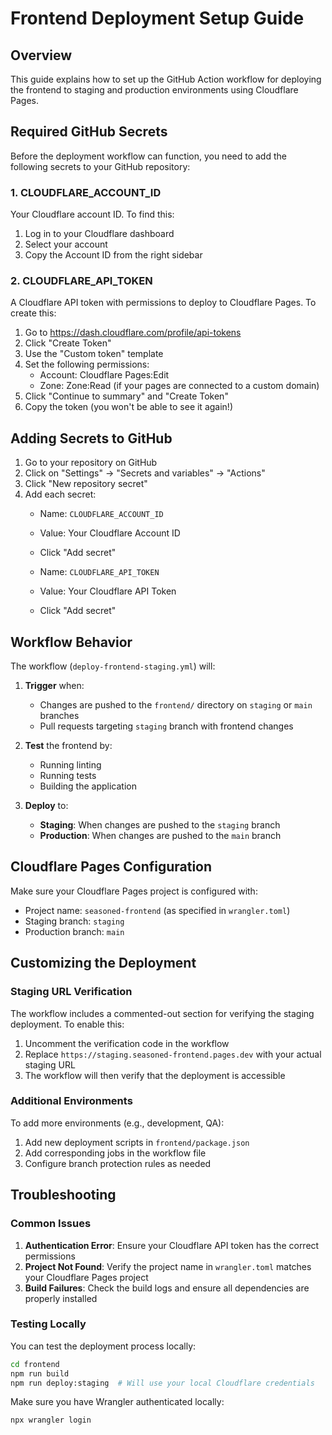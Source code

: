# Frontend Deployment Setup Guide

## Overview
This guide explains how to set up the GitHub Action workflow for deploying the frontend to staging and production environments using Cloudflare Pages.

## Required GitHub Secrets

Before the deployment workflow can function, you need to add the following secrets to your GitHub repository:

### 1. CLOUDFLARE_ACCOUNT_ID
Your Cloudflare account ID. To find this:
1. Log in to your Cloudflare dashboard
2. Select your account
3. Copy the Account ID from the right sidebar

### 2. CLOUDFLARE_API_TOKEN
A Cloudflare API token with permissions to deploy to Cloudflare Pages. To create this:
1. Go to https://dash.cloudflare.com/profile/api-tokens
2. Click "Create Token"
3. Use the "Custom token" template
4. Set the following permissions:
   - Account: Cloudflare Pages:Edit
   - Zone: Zone:Read (if your pages are connected to a custom domain)
5. Click "Continue to summary" and "Create Token"
6. Copy the token (you won't be able to see it again!)

## Adding Secrets to GitHub

1. Go to your repository on GitHub
2. Click on "Settings" → "Secrets and variables" → "Actions"
3. Click "New repository secret"
4. Add each secret:
   - Name: `CLOUDFLARE_ACCOUNT_ID`
   - Value: Your Cloudflare Account ID
   - Click "Add secret"
   
   - Name: `CLOUDFLARE_API_TOKEN`
   - Value: Your Cloudflare API Token
   - Click "Add secret"

## Workflow Behavior

The workflow (`deploy-frontend-staging.yml`) will:

1. **Trigger** when:
   - Changes are pushed to the `frontend/` directory on `staging` or `main` branches
   - Pull requests targeting `staging` branch with frontend changes

2. **Test** the frontend by:
   - Running linting
   - Running tests
   - Building the application

3. **Deploy** to:
   - **Staging**: When changes are pushed to the `staging` branch
   - **Production**: When changes are pushed to the `main` branch

## Cloudflare Pages Configuration

Make sure your Cloudflare Pages project is configured with:
- Project name: `seasoned-frontend` (as specified in `wrangler.toml`)
- Staging branch: `staging`
- Production branch: `main`

## Customizing the Deployment

### Staging URL Verification
The workflow includes a commented-out section for verifying the staging deployment. To enable this:

1. Uncomment the verification code in the workflow
2. Replace `https://staging.seasoned-frontend.pages.dev` with your actual staging URL
3. The workflow will then verify that the deployment is accessible

### Additional Environments
To add more environments (e.g., development, QA):
1. Add new deployment scripts in `frontend/package.json`
2. Add corresponding jobs in the workflow file
3. Configure branch protection rules as needed

## Troubleshooting

### Common Issues

1. **Authentication Error**: Ensure your Cloudflare API token has the correct permissions
2. **Project Not Found**: Verify the project name in `wrangler.toml` matches your Cloudflare Pages project
3. **Build Failures**: Check the build logs and ensure all dependencies are properly installed

### Testing Locally

You can test the deployment process locally:
```bash
cd frontend
npm run build
npm run deploy:staging  # Will use your local Cloudflare credentials
```

Make sure you have Wrangler authenticated locally:
```bash
npx wrangler login
```